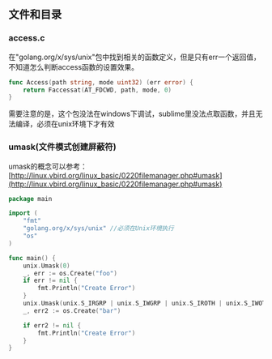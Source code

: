 ## 文件和目录

### access.c
在"golang.org/x/sys/unix"包中找到相关的函数定义，但是只有err一个返回值，不知道怎么判断access函数的设置效果。

```go
func Access(path string, mode uint32) (err error) {
	return Faccessat(AT_FDCWD, path, mode, 0)
}
```

需要注意的是，这个包没法在windows下调试，sublime里没法点取函数，并且无法编译，必须在unix环境下才有效


### umask(文件模式创建屏蔽符)
umask的概念可以参考：[http://linux.vbird.org/linux_basic/0220filemanager.php#umask](http://linux.vbird.org/linux_basic/0220filemanager.php#umask)

```go
package main

import (
	"fmt"
	"golang.org/x/sys/unix" //必须在Unix环境执行
	"os"
)

func main() {
	unix.Umask(0)
	_, err := os.Create("foo")
	if err != nil {
		fmt.Println("Create Error")
	}
	unix.Umask(unix.S_IRGRP | unix.S_IWGRP | unix.S_IROTH | unix.S_IWOTH)
	_, err2 := os.Create("bar")

	if err2 != nil {
		fmt.Println("Create Error")
	}
}
```
